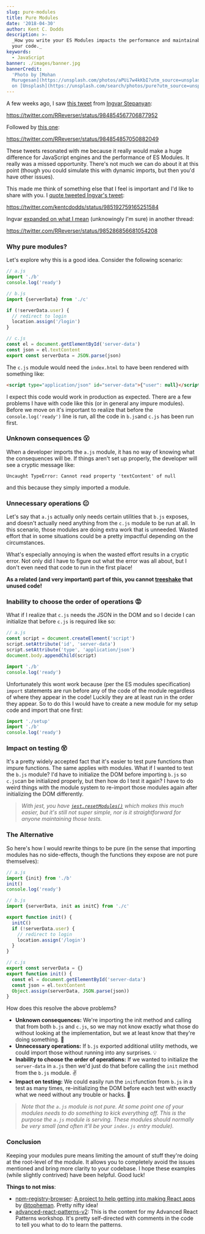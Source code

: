 ```yaml
---
slug: pure-modules
title: Pure Modules
date: '2018-04-30'
author: Kent C. Dodds
description: >-
  _How you write your ES Modules impacts the performance and maintainability of
  your code._
keywords:
  - JavaScript
banner: ./images/banner.jpg
bannerCredit:
  'Photo by [Mohan
  Murugesan](https://unsplash.com/photos/aPUi7w4kKbI?utm_source=unsplash&utm_medium=referral&utm_content=creditCopyText)
  on [Unsplash](https://unsplash.com/search/photos/pure?utm_source=unsplash&utm_medium=referral&utm_content=creditCopyText)'
---
```


A few weeks ago, I saw
[this tweet](https://twitter.com/RReverser/status/984854567706877952) from
[Ingvar Stepanyan](https://medium.com/u/b9f26c3c865c):

https://twitter.com/RReverser/status/984854567706877952

Followed by [this one](https://twitter.com/RReverser/status/984854857050882049):

https://twitter.com/RReverser/status/984854857050882049

These tweets resonated with me because it really would make a huge difference
for JavaScript engines and the performance of ES Modules. It really was a missed
opportunity. There's not much we can do about it at this point (though you could
simulate this with dynamic imports, but then you'd have other issues).

This made me think of something else that I feel is important and I'd like to
share with you. I
[quote tweeted Ingvar's tweet](https://twitter.com/kentcdodds/status/985192759165251584):

https://twitter.com/kentcdodds/status/985192759165251584

Ingvar
[expanded on what I mean](https://twitter.com/RReverser/status/985286856681054208)
(unknowingly I'm sure) in another thread:

https://twitter.com/RReverser/status/985286856681054208

### Why pure modules?

Let's explore why this is a good idea. Consider the following scenario:

```js
// a.js
import './b'
console.log('ready')

// b.js
import {serverData} from './c'

if (!serverData.user) {
  // redirect to login
  location.assign('/login')
}

// c.js
const el = document.getElementById('server-data')
const json = el.textContent
export const serverData = JSON.parse(json)
```

The `c.js` module would need the `index.html` to have been rendered with
something like:

```html
<script type="application/json" id="server-data">{"user": null}</script>
```

I expect this code would work in production as expected. There are a few
problems I have with code like this (or in general any impure modules). Before
we move on it's important to realize that before the `console.log('ready')` line
is run, all the code in `b.js`and `c.js` has been run first.

### Unknown consequences 😮

When a developer imports the `a.js` module, it has no way of knowing what the
consequences will be. If things aren't set up properly, the developer will see a
cryptic message like:

```
Uncaught TypeError: Cannot read property 'textContent' of null
```

and this because they simply imported a module.

### Unnecessary operations 😐

Let's say that `a.js` actually only needs certain utilities that `b.js` exposes,
and doesn't actually need anything from the `c.js` module to be run at all. In
this scenario, those modules are doing extra work that is unneeded. Wasted
effort that in some situations could be a pretty impactful depending on the
circumstances.

What's especially annoying is when the wasted effort results in a cryptic error.
Not only did I have to figure out what the error was all about, but I don't even
need that code to run in the first place!

**As a related (and very important) part of this, you cannot
[treeshake](https://developer.mozilla.org/en-US/docs/Glossary/Tree_shaking)
that unused code!**

### Inability to choose the order of operations 😡

What if I realize that `c.js` needs the JSON in the DOM and so I decide I can
initialize that before `c.js` is required like so:

```js
// a.js
const script = document.createElement('script')
script.setAttribute('id', 'server-data')
script.setAttribute('type', 'application/json')
document.body.appendChild(script)

import './b'
console.log('ready')
```

Unfortunately this wont work because (per the ES modules specification) `import`
statements are run before any of the code of the module regardless of where they
appear in the code! Luckily they are at least run in the order they appear. So
to do this I would have to create a new module for my setup code and import that
one first:

```js
import './setup'
import './b'
console.log('ready')
```

### Impact on testing 😵

It's a pretty widely accepted fact that it's easier to test pure functions than
impure functions. The same applies with modules. What if I wanted to test the
`b.js` module? I'd have to initialize the DOM before importing `b.js` so
`c.js`can be initialized properly, but then how do I test it again? I have to do
weird things with the module system to re-import those modules again after
initializing the DOM differently.

> _With jest, you have
> [`jest.resetModules()`](https://facebook.github.io/jest/docs/en/jest-object.html#jestresetmodules)
> which makes this much easier, but it's still not super simple, nor is it
> straightforward for anyone maintaining those tests._

### The Alternative

So here's how I would rewrite things to be pure (in the sense that importing
modules has no side-effects, though the functions they expose are not pure
themselves):

```javascript
// a.js
import {init} from './b'
init()
console.log('ready')

// b.js
import {serverData, init as initC} from './c'

export function init() {
  initC()
  if (!serverData.user) {
    // redirect to login
    location.assign('/login')
  }
}

// c.js
export const serverData = {}
export function init() {
  const el = document.getElementById('server-data')
  const json = el.textContent
  Object.assign(serverData, JSON.parse(json))
}
```

How does this resolve the above problems?

- **Unknown consequences:** We're importing the init method and calling that
  from both `b.js` and `c.js`, so we may not know exactly what those do without
  looking at the implementation, but we at least know that they're doing
  something. 💯
- **Unnecessary operations:** If `b.js` exported additional utility methods, we
  could import those without running into any surprises. 💡
- **Inability to choose the order of operations:** If we wanted to initialize
  the `server-data` in `a.js` then we'd just do that before calling the `init`
  method from the `b.js` module. ✌️
- **Impact on testing:** We could easily run the `init`function from `b.js` in a
  test as many times, re-initializing the DOM before each test with exactly what
  we need without any trouble or hacks. 🎉

> _Note that the `a.js` module is not pure. At some point one of your
> modules needs to do something to kick everything off. This is the purpose
> the `a.js` module is serving. These modules should normally be very
> small (and often it'll be your `index.js` entry module)._

### Conclusion

Keeping your modules pure means limiting the amount of stuff they're doing at
the root-level of the module. It allows you to completely avoid the issues
mentioned and bring more clarity to your codebase. I hope these examples (while
slightly contrived) have been helpful. Good luck!

**Things to not miss**:

- [npm-registry-browser](https://topheman.github.io/npm-registry-browser):
  [A project to help getting into making React apps](http://dev.topheman.com/project-to-help-getting-into-making-react-apps/)
  by [@topheman](https://twitter.com/topheman). Pretty nifty idea!
- [advanced-react-patterns-v2](https://github.com/kentcdodds/advanced-react-patterns-v2):
  This is the content for my Advanced React Patterns workshop. It's pretty
  self-directed with comments in the code to tell you what to do to learn the
  patterns.
